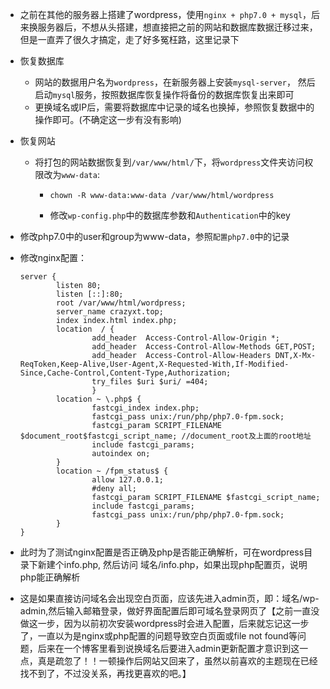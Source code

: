 - 之前在其他的服务器上搭建了wordpress，使用`nginx + php7.0 + mysql`，后来换服务器后，不想从头搭建，想直接把之前的网站和数据库数据迁移过来，但是一直弄了很久才搞定，走了好多冤枉路，这里记录下

- 恢复数据库

  - 网站的数据用户名为`wordpress`，在新服务器上安装`mysql-server`， 然后启动`mysql`服务，按照数据库恢复操作将备份的数据库恢复出来即可
  - 更换域名或IP后，需要将数据库中记录的域名也换掉，参照恢复数据中的操作即可。(不确定这一步有没有影响)

- 恢复网站

  - 将打包的网站数据恢复到`/var/www/html/`下，将`wordpress`文件夹访问权限改为`www-data`:

    - ```
      chown -R www-data:www-data /var/www/html/wordpress
      ```

    - 修改`wp-config.php`中的数据库参数和`Authentication`中的key

- 修改php7.0中的user和group为www-data，参照`配置php7.0`中的记录

- 修改nginx配置：

  ```
  server {
          listen 80;
          listen [::]:80;
          root /var/www/html/wordpress;
          server_name crazyxt.top;
          index index.html index.php;
          location  / {
                  add_header  Access-Control-Allow-Origin *;
                  add_header  Access-Control-Allow-Methods GET,POST;
                  add_header  Access-Control-Allow-Headers DNT,X-Mx-ReqToken,Keep-Alive,User-Agent,X-Requested-With,If-Modified-Since,Cache-Control,Content-Type,Authorization;
                  try_files $uri $uri/ =404;
                  }
          location ~ \.php$ {
                  fastcgi_index index.php;
                  fastcgi_pass unix:/run/php/php7.0-fpm.sock;
                  fastcgi_param SCRIPT_FILENAME $document_root$fastcgi_script_name; //document_root及上面的root地址
                  include fastcgi_params;
                  autoindex on;
          }
          location ~ /fpm_status$ {
                  allow 127.0.0.1;
                  #deny all;
                  fastcgi_param SCRIPT_FILENAME $fastcgi_script_name;
                  include fastcgi_params;
                  fastcgi_pass unix:/run/php/php7.0-fpm.sock;
          }
  }
  ```

- 此时为了测试nginx配置是否正确及php是否能正确解析，可在wordpress目录下新建个info.php, 然后访问 域名/info.php，如果出现php配置页，说明php能正确解析
- 这是如果直接访问域名会出现空白页面，应该先进入admin页，即：域名/wp-admin,然后输入邮箱登录，做好界面配置后即可域名登录网页了【之前一直没做这一步，因为以前初次安装wordpress时会进入配置，后来就忘记这一步了，一直以为是nginx或php配置的问题导致空白页面或file not found等问题，后来在一个博客里看到说换域名后要进入admin更新配置才意识到这一点，真是疏忽了！！一顿操作后网站又回来了，虽然以前喜欢的主题现在已经找不到了，不过没关系，再找更喜欢的吧。】

